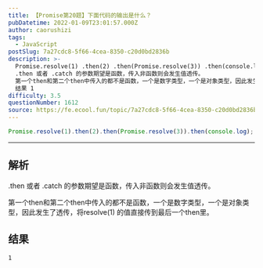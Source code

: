 ```yaml
---
title: 【Promise第20题】下面代码的输出是什么？
pubDatetime: 2022-01-09T23:01:57.000Z
author: caorushizi
tags:
  - JavaScript
postSlug: 7a27cdc8-5f66-4cea-8350-c20d0bd2836b
description: >-
  Promise.resolve(1) .then(2) .then(Promise.resolve(3)) .then(console.log) 解析
  .then 或者 .catch 的参数期望是函数，传入非函数则会发生值透传。
  第一个then和第二个then中传入的都不是函数，一个是数字类型，一个是对象类型，因此发生了透传，将resolve(1) 的值直接传到最后一个then里。
  结果 1
difficulty: 3.5
questionNumber: 1612
source: https://fe.ecool.fun/topic/7a27cdc8-5f66-4cea-8350-c20d0bd2836b
---
```


```js
Promise.resolve(1).then(2).then(Promise.resolve(3)).then(console.log);
```

---

## 解析

.then 或者 .catch 的参数期望是函数，传入非函数则会发生值透传。

第一个then和第二个then中传入的都不是函数，一个是数字类型，一个是对象类型，因此发生了透传，将resolve(1) 的值直接传到最后一个then里。

## 结果

```
1
```
